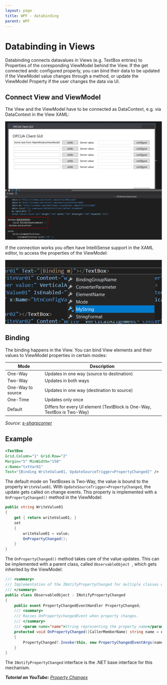 ```yaml
---
layout: page
title: WPF - databinding
parent: WPF
---
```


# Databinding in Views

Databinding connects datavalues in Views (e.g. TextBox entries) to Properties of the coresponding ViewModel behind the View. If the get connected andc configured properly, you can bind their data to be updated if the ViewModel value changes through a method, or update the ViewModel Property if the user changes the data via UI.


## Connect View and ViewModel

The View and the ViewModel have to be connected as DataContext, e.g. via DataContext in the View XAML:

![datacontext](/assets/images/coding/wpf/data-binding/datacontext.png)

If the connection works you often have IntelliSense support in the XAML editor, to access the properties of the ViewModel:

![datacontext](/assets/images/coding/wpf/data-binding/intelliSense.png)


## Binding

The binding happens in the View. You can bind View elements and their values to ViewModel properties in certain modes:

| Mode              | Description                                                             |
| ----------------- | ----------------------------------------------------------------------- |
| One-Way           | Updates in one way (source to destination)                              |
| Two-Way           | Updates in both ways                                                    |
| One-Way to source | Updates in one way (destination to source)                              |
| One-Time          | Updates only once                                                       |
| Default           | Differs for every UI element (TextBlock is One-Way, TextBox is Two-Way) |

*Source: [s-sharpcorner](https://www.c-sharpcorner.com/article/data-binding-its-modes-in-wpf/)*


## Example

```xml
<TextBox    
Grid.Column="1" Grid.Row="2" 
Margin="5" MinWidth="150" 
x:Name="txtVar01" 
Text="{Binding WriteValue01, UpdateSourceTrigger=PropertyChanged}" />
```

The default mode on TextBoxes is Two-Way, the value is bound to the property `WriteValue01`. With `UpdateSourceTrigger=PropertyChanged`, the update gets called on change events. This property is implemented with a `OnPropertyChanged()` method in the ViewModel:

```csharp
public string WriteValue01
{
    get { return writeValue01; }
    set
    {
        writeValue01 = value;
        OnPropertyChanged();
    }
}
```

The `OnPropertyChanged()` method takes care of the value updates. This can be implemented with a parent class, called `ObservableObject `, which gets inherited by the ViewModel:

```csharp
/// <summary>
/// Implementation of the INotifyPropertyChanged for multiple classes which inherit from this.
/// </summary>
public class ObservableObject : INotifyPropertyChanged
{
    public event PropertyChangedEventHandler PropertyChanged;
    /// <summary>
    /// Raises OnPropertychangedEvent when property changes.
    /// </summary>
    /// <param name="name">String representing the property name</param>
    protected void OnPropertyChanged([CallerMemberName] string name = null)
    {
        PropertyChanged?.Invoke(this, new PropertyChangedEventArgs(name));
    }
}
```

The `INotifyPropertyChanged` interface is the .NET base interface for this mechanism.

***Tutorial on YouTube:** [Property Changes](https://www.youtube.com/watch?v=LEKngPq342s)*